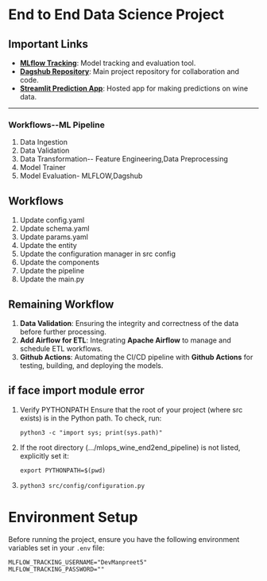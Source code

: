 # End to End Data Science Project

## Important Links

- **[MLflow Tracking](https://dagshub.com/DevManpreet5/mlops-endtoend_pipeline-wine.mlflow/)**: Model tracking and evaluation tool.
- **[Dagshub Repository](https://dagshub.com/DevManpreet5/mlops-endtoend_pipeline-wine)**: Main project repository for collaboration and code.
- **[Streamlit Prediction App](https://devmanpreet5-mlops-endtoend-pipeline-wine-predict-app-dvtdzg.streamlit.app/)**: Hosted app for making predictions on wine data.

---

### Workflows--ML Pipeline

1. Data Ingestion
2. Data Validation
3. Data Transformation-- Feature Engineering,Data Preprocessing
4. Model Trainer
5. Model Evaluation- MLFLOW,Dagshub

## Workflows

1. Update config.yaml
2. Update schema.yaml
3. Update params.yaml
4. Update the entity
5. Update the configuration manager in src config
6. Update the components
7. Update the pipeline
8. Update the main.py

## Remaining Workflow

1. **Data Validation**: Ensuring the integrity and correctness of the data before further processing.
2. **Add Airflow for ETL**: Integrating **Apache Airflow** to manage and schedule ETL workflows.
3. **Github Actions**: Automating the CI/CD pipeline with **Github Actions** for testing, building, and deploying the models.

## if face import module error

1. Verify PYTHONPATH
   Ensure that the root of your project (where src exists) is in the Python path. To check, run:

   ```plaintext
   python3 -c "import sys; print(sys.path)"

   ```

2. If the root directory (.../mlops_wine_end2end_pipeline) is not listed, explicitly set it:

   ```plaintext
   export PYTHONPATH=$(pwd)

   ```

3. ```plaintext
   python3 src/config/configuration.py

   ```

# Environment Setup

Before running the project, ensure you have the following environment variables set in your `.env` file:

```plaintext
MLFLOW_TRACKING_USERNAME="DevManpreet5"
MLFLOW_TRACKING_PASSWORD=""

```

